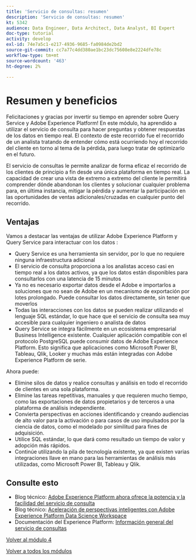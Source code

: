 ```yaml
---
title: 'Servicio de consultas: resumen'
description: 'Servicio de consultas: resumen'
kt: 5342
audience: Data Engineer, Data Architect, Data Analyst, BI Expert
doc-type: tutorial
activity: develop
exl-id: 74e7a5c1-e217-4936-9685-fa0984de2bd2
source-git-commit: cc7a77c4dd380ae1bc23dc75608e8e2224dfe78c
workflow-type: tm+mt
source-wordcount: '463'
ht-degree: 2%

---
```


# Resumen y beneficios

Felicitaciones y gracias por invertir su tiempo en aprender sobre Query Service y Adobe Experience Platform!
En este módulo, ha aprendido a utilizar el servicio de consulta para hacer preguntas y obtener respuestas de los datos en tiempo real. El contexto de este recorrido fue el recorrido de un analista tratando de entender cómo está ocurriendo hoy el recorrido del cliente en torno al tema de la pérdida, para luego tratar de optimizarlo en el futuro.

El servicio de consultas le permite analizar de forma eficaz el recorrido de los clientes de principio a fin desde una única plataforma en tiempo real. La capacidad de crear una vista de extremo a extremo del cliente le permitirá comprender dónde abandonan los clientes y solucionar cualquier problema para, en última instancia, mitigar la pérdida y aumentar la participación en las oportunidades de ventas adicionales/cruzadas en cualquier punto del recorrido.

## Ventajas

Vamos a destacar las ventajas de utilizar Adobe Experience Platform y Query Service para interactuar con los datos :

- Query Service es una herramienta sin servidor, por lo que no requiere ninguna infraestructura adicional
- El servicio de consulta proporciona a los analistas acceso casi en tiempo real a los datos activos, ya que los datos están disponibles para consultarlos con una latencia de 15 minutos
- Ya no es necesario exportar datos desde el Adobe e importarlos a soluciones que no sean de Adobe en un mecanismo de exportación por lotes prolongado. Puede consultar los datos directamente, sin tener que moverlos
- Todas las interacciones con los datos se pueden realizar utilizando el lenguaje SQL estándar, lo que hace que el servicio de consulta sea muy accesible para cualquier ingeniero o analista de datos
- Query Service se integra fácilmente en un ecosistema empresarial Business Intelligence existente. Cualquier aplicación compatible con el protocolo PostgreSQL puede consumir datos de Adobe Experience Platform. Esto significa que aplicaciones como Microsoft Power BI, Tableau, Qlik, Looker y muchas más están integradas con Adobe Experience Platform de serie.

Ahora puede:

- Elimine silos de datos y realice consultas y análisis en todo el recorrido de clientes en una sola plataforma.
- Elimine las tareas repetitivas, manuales y que requieren mucho tiempo, como las exportaciones de datos propietarios y de terceros a una plataforma de análisis independiente.
- Convierta perspectivas en acciones identificando y creando audiencias de alto valor para la activación o para casos de uso impulsados por la ciencia de datos, como el modelado por similitud para fines de adquisición.
- Utilice SQL estándar, lo que dará como resultado un tiempo de valor y adopción más rápidos.
- Continúe utilizando la pila de tecnología existente, ya que existen varias integraciones llave en mano para las herramientas de análisis más utilizadas, como Microsoft Power BI, Tableau y Qlik.

## Consulte esto

- Blog técnico: [Adobe Experience Platform ahora ofrece la potencia y la facilidad del servicio de consulta](https://medium.com/adobetech/adobe-experience-platform-now-offers-the-power-and-ease-of-query-service-8c25ecf8eb1b)
- Blog técnico: [Aceleración de perspectivas inteligentes con Adobe Experience Platform Data Science Workspace](https://medium.com/adobetech/accelerate-intelligent-insights-with-adobe-experience-platform-data-science-workspace-89538bacbbea)
- Documentación del Experience Platform: [Información general del servicio de consultas](https://experienceleague.adobe.com/docs/experience-platform/query/home.html?lang=es)

[Volver al módulo 4](./query-service.md)

[Volver a todos los módulos](../../overview.md)
